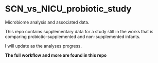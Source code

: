 # SCN_vs_NICU_probiotic_study

Microbiome analysis and associated data.

This repo contains supplementary data for a study still in the works that is comparing probiotic-supplemented and non-supplemented infants.


I will update as the analyses progress.

**The full workflow and more are found in this repo**